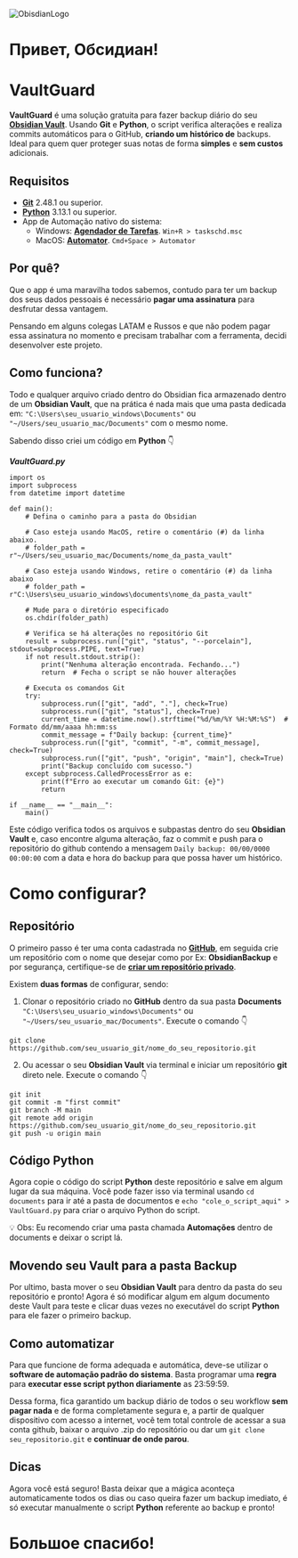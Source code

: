 
![ObisdianLogo](https://obsidian.md/favicon.ico)

# Привет, Обсидиан!

# VaultGuard
**VaultGuard** é uma solução gratuita para fazer backup diário do seu [**Obsidian Vault**](https://forum.obsidian.md/t/what-exactly-is-a-vault/4369). Usando **Git** e **Python**, o script verifica alterações e realiza commits automáticos para o GitHub, **criando um histórico de** backups. Ideal para quem quer proteger suas notas de forma **simples** e **sem custos** adicionais.

## Requisitos
- [**Git**](https://git-scm.com/downloads) 2.48.1 ou superior.
- [**Python**](https://www.python.org/downloads/) 3.13.1 ou superior.
- App de Automação nativo do sistema:
  - Windows: [**Agendador de Tarefas**](http://cursos.basesoft.com.br/Reinf/Agendadar_Tarefas.pdf). ``Win+R > taskschd.msc``
  - MacOS: [**Automator**](https://support.apple.com/pt-br/guide/automator/welcome/mac). ``Cmd+Space > Automator``

## Por quê?
Que o app é uma maravilha todos sabemos, contudo para ter um backup dos seus dados pessoais é necessário **pagar uma assinatura** para desfrutar dessa vantagem.

Pensando em alguns colegas LATAM e Russos e que não podem pagar essa assinatura no momento e precisam trabalhar com a ferramenta, decidi desenvolver este projeto.

## Como funciona?
Todo e qualquer arquivo criado dentro do Obsidian fica armazenado dentro de um **Obsidian Vault**, que na prática é nada mais que uma pasta dedicada em: ``"C:\Users\seu_usuario_windows\Documents"`` ou ``"~/Users/seu_usuario_mac/Documents"`` com o mesmo nome.

Sabendo disso criei um código em **Python** 👇

_**VaultGuard.py**_ 
```
import os
import subprocess
from datetime import datetime

def main():
    # Defina o caminho para a pasta do Obsidian
    
    # Caso esteja usando MacOS, retire o comentário (#) da linha abaixo.
    # folder_path = r"~/Users/seu_usuario_mac/Documents/nome_da_pasta_vault"
	
	# Caso esteja usando Windows, retire o comentário (#) da linha abaixo
    # folder_path = r"C:\Users\seu_usuario_windows\documents\nome_da_pasta_vault"
    
    # Mude para o diretório especificado
    os.chdir(folder_path)

    # Verifica se há alterações no repositório Git
    result = subprocess.run(["git", "status", "--porcelain"], stdout=subprocess.PIPE, text=True)
    if not result.stdout.strip():
        print("Nenhuma alteração encontrada. Fechando...")
        return  # Fecha o script se não houver alterações

    # Executa os comandos Git
    try:
        subprocess.run(["git", "add", "."], check=True)
        subprocess.run(["git", "status"], check=True)
        current_time = datetime.now().strftime("%d/%m/%Y %H:%M:%S")  # Formato dd/mm/aaaa hh:mm:ss
        commit_message = f"Daily backup: {current_time}"
        subprocess.run(["git", "commit", "-m", commit_message], check=True)
        subprocess.run(["git", "push", "origin", "main"], check=True)
        print("Backup concluído com sucesso.")
    except subprocess.CalledProcessError as e:
        print(f"Erro ao executar um comando Git: {e}")
        return

if __name__ == "__main__":
    main()
```

Este código verifica todos os arquivos e subpastas dentro do seu **Obsidian Vault** e, caso encontre alguma alteração, faz o commit e push para o repositório do github contendo a mensagem ``Daily backup: 00/00/0000 00:00:00`` com a data e hora do backup para que possa haver um histórico. 

# Como configurar?

## Repositório
O primeiro passo é ter uma conta cadastrada no [**GitHub**](https://github.com/), em seguida crie um repositório com o nome que desejar como por Ex: **ObsidianBackup** e por segurança, certifique-se de [**criar um repositório privado**](https://docs.github.com/pt/repositories/managing-your-repositorys-settings-and-features/managing-repository-settings/setting-repository-visibility). 

Existem **duas formas** de configurar, sendo:
1. Clonar o repositório criado no **GitHub** dentro da sua pasta **Documents** ``"C:\Users\seu_usuario_windows\Documents"`` ou ``"~/Users/seu_usuario_mac/Documents"``. Execute o comando 👇

```
git clone https://github.com/seu_usuario_git/nome_do_seu_repositorio.git
```

2. Ou acessar o seu **Obsidian Vault** via terminal e iniciar um repositório **git** direto nele. Execute o comando 👇

```
git init
git commit -m "first commit"
git branch -M main
git remote add origin https://github.com/seu_usuario_git/nome_do_seu_repositorio.git
git push -u origin main
```

## Código Python
Agora copie o código do script **Python** deste repositório e salve em algum lugar da sua máquina. Você pode fazer isso via terminal usando ``cd documents`` para ir até a pasta de documentos e ``echo "cole_o_script_aqui" > VaultGuard.py`` para criar o arquivo Python do script.

💡 Obs: Eu recomendo criar uma pasta chamada **Automações** dentro de documents e deixar o script lá.

## Movendo seu Vault para a pasta Backup
Por ultimo, basta mover o seu **Obsidian Vault** para dentro da pasta do seu repositório e pronto! 
Agora é só modificar algum em algum documento deste Vault para teste e clicar duas vezes no executável do script **Python** para ele fazer o primeiro backup.

## Como automatizar
Para que funcione de forma adequada e automática, deve-se utilizar o **software de automação padrão do sistema**. Basta programar uma **regra** para **executar esse script python diariamente** as 23:59:59.

Dessa forma, fica garantido um backup diário de todos o seu workflow **sem pagar nada** e de forma completamente segura e, a partir de qualquer dispositivo com acesso a internet, você tem total controle de acessar a sua conta github, baixar o arquivo .zip do repositório ou dar um ``git clone seu_repositorio.git`` e **continuar de onde parou**.

## Dicas
Agora você está seguro! Basta deixar que a mágica aconteça automaticamente todos os dias ou caso queira fazer um backup imediato, é só executar manualmente o script **Python** referente ao backup e pronto!

# Большое спасибо!
